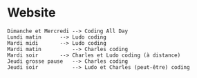 # Website
	Dimanche et Mercredi --> Coding All Day
	Lundi matin	     --> Ludo coding	
	Mardi midi	     --> Ludo coding
	Mardi matin 	     --> Charles coding
	Mardi soir	     --> Charles et Ludo coding (à distance)
	Jeudi grosse pause   --> Charles coding
	Jeudi soir    	     --> Ludo et Charles (peut-être) coding
